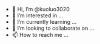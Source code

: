 - 👋 Hi, I’m @kuoluo3020
- 👀 I’m interested in ...
- 🌱 I’m currently learning ...
- 💞️ I’m looking to collaborate on ...
- 📫 How to reach me ...

<!---
kuoluo3020/kuoluo3020 is a ✨ special ✨ repository because its `README.md` (this file) appears on your GitHub profile.
You can click the Preview link to take a look at your changes.coo
--->
